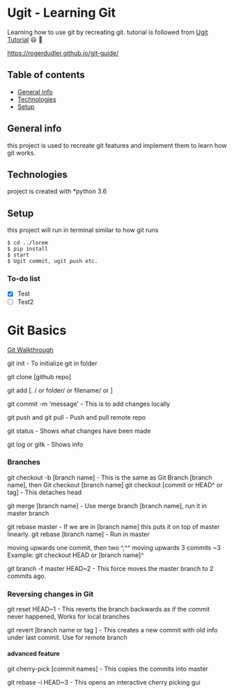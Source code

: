 # Ugit - Learning Git
Learning how to use git by recreating git. 
tutorial is followed from [Ugit Tutorial](https://www.leshenko.net/p/ugit/)
:smiley: 💨

https://rogerdudler.github.io/git-guide/

## Table of contents
* [General info](#General-info)
* [Technologies](#Technologies)
* [Setup](#Setup)
## General info
this project is used to recreate git features and implement them to learn how git works.

## Technologies
project is created with 
*python 3.6

## Setup
this project will run in terminal similar to how git runs
```
$ cd ../lorem
$ pip install
$ start
$ Ugit commit, ugit push etc.
```
### To-do list
- [x] Test
- [ ] Test2

# Git Basics
[Git Walkthrough](https://learngitbranching.js.org/)

git init - To initialize git in folder

git clone [github repo]

git add [. / or folder/ or filename/ or ]

git commit -m 'message' - This is to add changes locally

git push and git pull - Push and pull remote repo
 
git status - Shows what changes have been made

git log or gitk - Shows info
### Branches
git checkout -b [branch name] - This is the same as Git Branch [branch name], then Git checkout [branch name] 
git checkout [commit or HEAD^ or tag] - This detaches head

git merge [branch name] - Use merge branch [branch name], run it in master branch

git rebase master - If we are in [branch name] this puts it on top of master linearly.
git rebase [branch name] - Run in master

moving upwards one commit, then two ^,^^
moving upwards 3 commits ~3
Example: git checkout HEAD or [branch name]^

git branch -f master HEAD~2 - This force moves the master branch to 2 commits ago.

### Reversing changes in Git
git reset HEAD~1 - This reverts the branch backwards as if the commit never happened, Works for local branches

git revert [branch name or tag ] - This creates a new commit with old info under last commit. Use for remote branch

#### advanced feature
git cherry-pick [commit names] - This copies the commits into master

git rebase -i HEAD~3 - This opens an interactive cherry picking gui